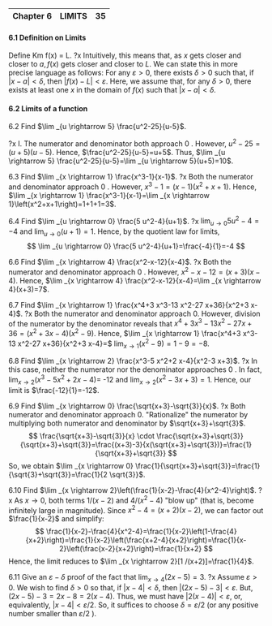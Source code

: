 | Chapter 6 | LIMITS | 35  |
| :-------- | :----- | :-- |
#### 6.1 Definition on Limits

Define Km f(x) = L.
?x
Intuitively, this means that, as $x$ gets closer and closer to $a, f(x)$ gets closer and closer to $L$. We can state this in more precise language as follows: For any $\varepsilon>0$, there exists $\delta>0$ such that, if $|x-a|<\delta$, then $|f(x)-L|<\varepsilon$. Here, we assume that, for any $\delta>0$, there exists at least one $x$ in the domain of $f(x)$ such that $|x-a|<\delta$.


#### 6.2 Limits of a function
6.2 Find $\lim _{u \rightarrow 5} \frac{u^2-25}{u-5}$.

?x
I. The numerator and denominator both approach 0 . However, $u^2-25=(u+5)(u-5)$. Hence, $\frac{u^2-25}{u-5}=u+5$. Thus, $\lim _{u \rightarrow 5} \frac{u^2-25}{u-5}=\lim _{u \rightarrow 5}(u+5)=10$.

6.3 Find $\lim _{x \rightarrow 1} \frac{x^3-1}{x-1}$.
?x
Both the numerator and denominator approach 0 . However, $x^3-1=(x-1)\left(x^2+x+1\right)$. Hence, $\lim _{x \rightarrow 1} \frac{x^3-1}{x-1}=\lim _{x \rightarrow 1}\left(x^2+x+1\right)=1+1+1=3$.

6.4 Find $\lim _{u \rightarrow 0} \frac{5 u^2-4}{u+1}$.
?x
$\lim _{u \rightarrow 0} 5 u^2-4=-4$ and $\lim _{u \rightarrow 0}(u+1)=1$. Hence, by the quotient law for limits,
$$
\lim _{u \rightarrow 0} \frac{5 u^2-4}{u+1}=\frac{-4}{1}=-4
$$


6.6 Find $\lim _{x \rightarrow 4} \frac{x^2-x-12}{x-4}$.
?x
Both the numerator and denominator approach 0 . However, $x^2-x-12=(x+3)(x-4)$. Hence, $\lim _{x \rightarrow 4} \frac{x^2-x-12}{x-4}=\lim _{x \rightarrow 4}(x+3)=7$.


6.7 Find $\lim _{x \rightarrow 1} \frac{x^4+3 x^3-13 x^2-27 x+36}{x^2+3 x-4}$.
?x
Both the numerator and denominator approach 0. However, division of the numerator by the denominator reveals that $x^4+3 x^3-13 x^2-27 x+36=\left(x^2+3 x-4\right)\left(x^2-9\right)$. Hence, $\lim _{x \rightarrow 1} \frac{x^4+3 x^3-13 x^2-27 x+36}{x^2+3 x-4}=$ $\lim _{x \rightarrow 1}\left(x^2-9\right)=1-9=-8$.

6.8 Find $\lim _{x \rightarrow 2} \frac{x^3-5 x^2+2 x-4}{x^2-3 x+3}$.
?x
In this case, neither the numerator nor the denominator approaches 0 . In fact, $\lim _{x \rightarrow 2}\left(x^3-5 x^2+2 x-4\right)=$ -12 and $\lim _{x \rightarrow 2}\left(x^2-3 x+3\right)=1$. Hence, our limit is $\frac{-12}{1}=-12$.

6.9 Find $\lim _{x \rightarrow 0} \frac{\sqrt{x+3}-\sqrt{3}}{x}$.
?x
Both numerator and denominator approach 0. "Rationalize" the numerator by multiplying both numerator and denominator by $\sqrt{x+3}+\sqrt{3}$.
$$
\frac{\sqrt{x+3}-\sqrt{3}}{x} \cdot \frac{\sqrt{x+3}+\sqrt{3}}{\sqrt{x+3}+\sqrt{3}}=\frac{(x+3)-3}{x(\sqrt{x+3}+\sqrt{3})}=\frac{1}{\sqrt{x+3}+\sqrt{3}}
$$
So, we obtain $\lim _{x \rightarrow 0} \frac{1}{\sqrt{x+3}+\sqrt{3}}=\frac{1}{\sqrt{3}+\sqrt{3}}=\frac{1}{2 \sqrt{3}}$.

6.10 Find $\lim _{x \rightarrow 2}\left(\frac{1}{x-2}-\frac{4}{x^2-4}\right)$.
?x
As $x \rightarrow 0$, both terms $1 /(x-2)$ and $4 /\left(x^2-4\right)$ "blow up" (that is, become infinitely large in magnitude). Since $x^2-4=(x+2)(x-2)$, we can factor out $\frac{1}{x-2}$ and simplify:
$$
\frac{1}{x-2}-\frac{4}{x^2-4}=\frac{1}{x-2}\left(1-\frac{4}{x+2}\right)=\frac{1}{x-2}\left(\frac{x+2-4}{x+2}\right)=\frac{1}{x-2}\left(\frac{x-2}{x+2}\right)=\frac{1}{x+2}
$$
Hence, the limit reduces to $\lim _{x \rightarrow 2}[1 /(x+2)]=\frac{1}{4}$.

6.11 Give an $\varepsilon-\delta$ proof of the fact that $\lim _{x \rightarrow 4}(2 x-5)=3$.
?x
Assume $\varepsilon>0$. We wish to find $\delta>0$ so that, if $|x-4|<\delta$, then $|(2 x-5)-3|<\varepsilon$. But, $(2 x-5)-3=2 x-8=2(x-4)$. Thus, we must have $|2(x-4)|<\varepsilon$, or, equivalently, $|x-4|<\varepsilon / 2$. So, it suffices to choose $\delta=\varepsilon / 2$ (or any positive number smaller than $\varepsilon / 2$ ).




